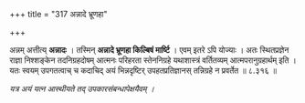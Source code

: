 +++
title = "317 अन्नादे भ्रूणहा"

+++

अन्नम् अत्तीत्य् **अन्नादः** । तस्मिन् **अन्नादे भ्रूणहा किल्बिषं मार्ष्टि** । एवम् इतरे ऽपि योज्याः । अतः स्थितप्रज्ञेन राज्ञा निश्शङ्केन तदनिग्रहदोषम् आत्मनः परिहरता स्तेननिग्रहे यथाशास्त्रं वर्तितव्यम् आत्मपरानुग्रहार्थम् इति । यतः स्वयम् उपगतत्वाच् च कदाचिद् अयं भिन्नदृष्टिर् उपहतप्रतिज्ञानस् तन्निग्रहे न प्रवर्तेत ॥ ८.३१६ ॥

_यत्र अयं यत्न आस्थीयते तद् उपकारसंबन्धापेक्षयैवम् ।_